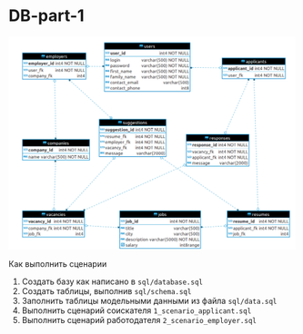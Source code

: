 # DB-part-1

![ER](https://raw.githubusercontent.com/eremeykin/hh-db/develop/ER.png)
      
Как выполнить сценарии
1) Создать базу как написано в `sql/database.sql`
2) Создать таблицы, выполнив `sql/schema.sql`
3) Заполнить таблицы модельными данными из файла `sql/data.sql`
4) Выполнить сценарий соискателя `1_scenario_applicant.sql`
5) Выполнить сценарий работодателя `2_scenario_employer.sql`

